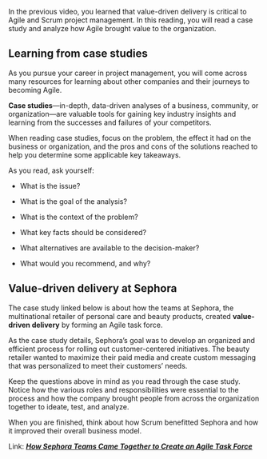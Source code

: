 In the previous video, you learned that value-driven delivery is critical to Agile and Scrum project management. In this reading, you will read a case study and analyze how Agile brought value to the organization. 

## **Learning from case studies**

As you pursue your career in project management, you will come across many resources for learning about other companies and their journeys to becoming Agile. 

**Case studies**—in-depth, data-driven analyses of a business, community, or organization—are valuable tools for gaining key industry insights and learning from the successes and failures of your competitors. 

When reading case studies, focus on the problem, the effect it had on the business or organization, and the pros and cons of the solutions reached to help you determine some applicable key takeaways.

As you read, ask yourself: 

- What is the issue?
    
- What is the goal of the analysis?
    
- What is the context of the problem?
    
- What key facts should be considered?
    
- What alternatives are available to the decision-maker?
    
- What would you recommend, and why?
    

## **Value-driven delivery at Sephora**

The case study linked below is about how the teams at Sephora, the multinational retailer of personal care and beauty products, created **value-driven delivery** by forming an Agile task force. 

As the case study details, Sephora’s goal was to develop an organized and efficient process for rolling out customer-centered initiatives. The beauty retailer wanted to maximize their paid media and create custom messaging that was personalized to meet their customers’ needs.

Keep the questions above in mind as you read through the case study. Notice how the various roles and responsibilities were essential to the process and how the company brought people from across the organization together to ideate, test, and analyze. 

When you are finished, think about how Scrum benefitted Sephora and how it improved their overall business model.

Link: [_**How Sephora Teams Came Together to Create an Agile Task Force**_](https://medium.com/sephoralife/how-sephora-teams-came-together-to-create-an-agile-task-force-3d937dd590ca)